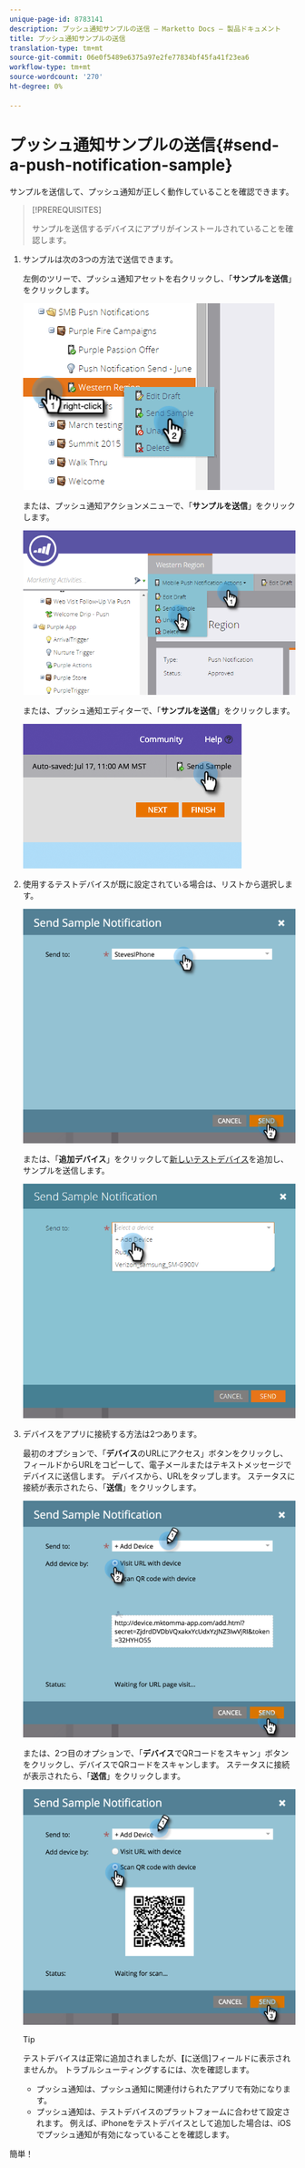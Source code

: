 ```yaml
---
unique-page-id: 8783141
description: プッシュ通知サンプルの送信 — Marketto Docs — 製品ドキュメント
title: プッシュ通知サンプルの送信
translation-type: tm+mt
source-git-commit: 06e0f5489e6375a97e2fe77834bf45fa41f23ea6
workflow-type: tm+mt
source-wordcount: '270'
ht-degree: 0%

---
```



# プッシュ通知サンプルの送信{#send-a-push-notification-sample}

サンプルを送信して、プッシュ通知が正しく動作していることを確認できます。

>[!PREREQUISITES]
>
>サンプルを送信するデバイスにアプリがインストールされていることを確認します。

1. サンプルは次の3つの方法で送信できます。

   左側のツリーで、プッシュ通知アセットを右クリックし、「**サンプルを送信**」をクリックします。

   ![](assets/image2015-7-13-11-3a26-3a15.png)

   または、プッシュ通知アクションメニューで、「**サンプルを送信**」をクリックします。

   ![](assets/image2015-7-13-11-3a28-3a37.png)

   または、プッシュ通知エディターで、「**サンプルを送信**」をクリックします。

   ![](assets/image2015-7-20-13-3a29-3a3.png)

1. 使用するテストデバイスが既に設定されている場合は、リストから選択します。

   ![](assets/image2015-7-29-8-3a25-3a17.png)

   または、「**追加デバイス**」をクリックして[新しいテストデバイス](/help/marketo/product-docs/mobile-marketing/push-notifications/adding-a-new-test-device.md)を追加し、サンプルを送信します。

   ![](assets/image2015-7-13-11-3a34-3a21.png)

1. デバイスをアプリに接続する方法は2つあります。

   最初のオプションで、「**デバイス**&#x200B;のURLにアクセス」ボタンをクリックし、フィールドからURLをコピーして、電子メールまたはテキストメッセージでデバイスに送信します。 デバイスから、URLをタップします。 ステータスに接続が表示されたら、「**送信**」をクリックします。

   ![](assets/image2015-7-29-8-3a29-3a18.png)

   または、2つ目のオプションで、「**デバイス**&#x200B;でQRコードをスキャン」ボタンをクリックし、デバイスでQRコードをスキャンします。 ステータスに接続が表示されたら、「**送信**」をクリックします。

   ![](assets/image2015-7-29-8-3a31-3a20.png)

   >[!TIP]
   >
   >テストデバイスは正常に追加されましたが、**[**&#x200B;に送信]フィールドに表示されませんか。 トラブルシューティングするには、次を確認します。
   >
   >* プッシュ通知は、プッシュ通知に関連付けられたアプリで有効になります。
      >
      >
   * プッシュ通知は、テストデバイスのプラットフォームに合わせて設定されます。 例えば、iPhoneをテストデバイスとして追加した場合は、iOSでプッシュ通知が有効になっていることを確認します。


簡単！

